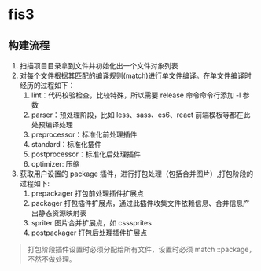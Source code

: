 # fis3

## 构建流程
1. 扫描项目目录拿到文件并初始化出一个文件对象列表
2. 对每个文件根据其匹配的编译规则(match)进行单文件编译。在单文件编译时经历的过程如下：
    1. lint：代码校验检查，比较特殊，所以需要 release 命令命令行添加 -l 参数
    2. parser：预处理阶段，比如 less、sass、es6、react 前端模板等都在此处预编译处理
    3. preprocessor：标准化前处理插件
    4. standard：标准化插件
    6. postprocessor：标准化后处理插件
    7. optimizer: 压缩
3. 获取用户设置的 package 插件，进行打包处理（包括合并图片）,打包阶段的过程如下:
    1. prepackager 打包前处理插件扩展点
    2. packager 打包插件扩展点，通过此插件收集文件依赖信息、合并信息产出静态资源映射表
    3. spriter 图片合并扩展点，如 csssprites
    4. postpackager 打包后处理插件扩展点
> 打包阶段插件设置时必须分配给所有文件，设置时必须 match ::package，不然不做处理。
